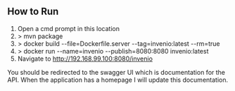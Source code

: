 ## How to Run
1. Open a cmd prompt in this location
2. \> mvn package
3. \> docker build --file=Dockerfile.server --tag=invenio:latest --rm=true
4. \> docker run --name=invenio --publish=8080:8080 invenio:latest
5. Navigate to http://192.168.99.100:8080/invenio

You should be redirected to the swagger UI which is documentation for the API. When the application has a homepage I will update this documentation.